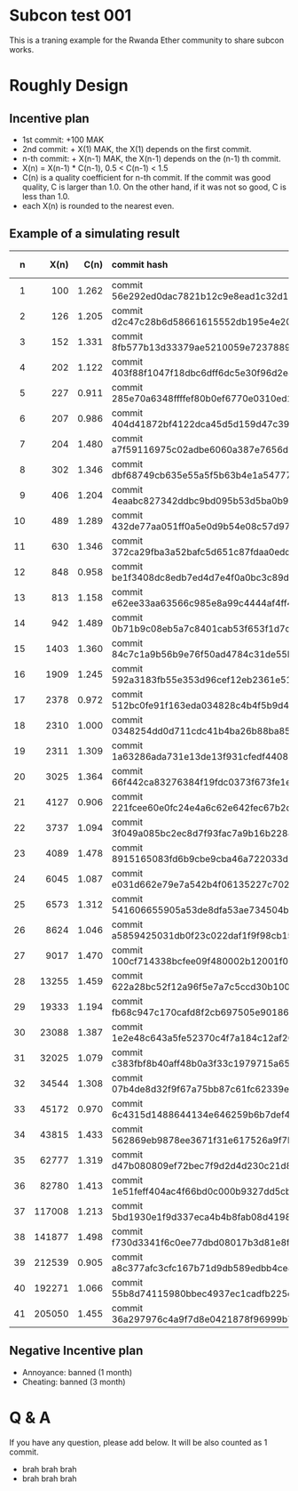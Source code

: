 # Subcon test 001

This is a traning example for the Rwanda Ether community to share subcon works.

# Roughly Design

## Incentive plan

 * 1st commit: +100 MAK
 * 2nd commit: + X(1) MAK, the X(1) depends on the first commit.
 * n-th commit: + X(n-1) MAK, the X(n-1) depends on the (n-1) th commit.
 * X(n) = X(n-1) * C(n-1), 0.5 < C(n-1) < 1.5
 * C(n) is a quality coefficient for n-th commit. If the commit was good quality, C is larger than 1.0. On the other hand, if it was not so good, C is less than 1.0.
 * each X(n) is rounded to the nearest even.

## Example of a simulating result

| n | X(n) | C(n) | commit hash | balance (MAK) |
|---:|---:|---:|:---| ---:|
| 1 | 100 | 1.262 | commit 56e292ed0dac7821b12c9e8ead1c32d189ab47aa | 100 |
| 2 | 126 | 1.205 | commit d2c47c28b6d58661615552db195e4e20f85c6f24 | 226 |
| 3 | 152 | 1.331 | commit 8fb577b13d33379ae5210059e7237889b1030940 | 378 |
| 4 | 202 | 1.122 | commit 403f88f1047f18dbc6dff6dc5e30f96d2e47a16d | 580 |
| 5 | 227 | 0.911 | commit 285e70a6348ffffef80b0ef6770e0310ed1db47e | 807 |
| 6 | 207 | 0.986 | commit 404d41872bf4122dca45d5d159d47c39d6a71490 | 1014 |
| 7 | 204 | 1.480 | commit a7f59116975c02adbe6060a387e7656d4c147942 | 1218 |
| 8 | 302 | 1.346 | commit dbf68749cb635e55a5f5b63b4e1a5477752ea886 | 1520 |
| 9 | 406 | 1.204 | commit 4eaabc827342ddbc9bd095b53d5ba0b97e3c3a86 | 1926 |
| 10 | 489 | 1.289 | commit 432de77aa051ff0a5e0d9b54e08c57d9787b6729 | 2415 |
| 11 | 630 | 1.346 | commit 372ca29fba3a52bafc5d651c87fdaa0edd09ee0b | 3045 |
| 12 | 848 | 0.958 | commit be1f3408dc8edb7ed4d7e4f0a0bc3c89dc70ecd7 | 3893 |
| 13 | 813 | 1.158 | commit e62ee33aa63566c985e8a99c4444af4ff4555e43 | 4706 |
| 14 | 942 | 1.489 | commit 0b71b9c08eb5a7c8401cab53f653f1d7d0a0d234 | 5648 |
| 15 | 1403 | 1.360 | commit 84c7c1a9b56b9e76f50ad4784c31de55bf95152c | 7051 |
| 16 | 1909 | 1.245 | commit 592a3183fb55e353d96cef12eb2361e51123c85d | 8960 |
| 17 | 2378 | 0.972 | commit 512bc0fe91f163eda034828c4b4f5b9d49a5fbd6 | 11338 |
| 18 | 2310 | 1.000 | commit 0348254dd0d711cdc41b4ba26b88ba85fe0a8940 | 13648 |
| 19 | 2311 | 1.309 | commit 1a63286ada731e13de13f931cfedf44088bfe997 | 15959 |
| 20 | 3025 | 1.364 | commit 66f442ca83276384f19fdc0373f673fe1e036983 | 18984 |
| 21 | 4127 | 0.906 | commit 221fcee60e0fc24e4a6c62e642fec67b2c6ed01c | 23111 |
| 22 | 3737 | 1.094 | commit 3f049a085bc2ec8d7f93fac7a9b16b22884e5a4c | 26848 |
| 23 | 4089 | 1.478 | commit 8915165083fd6b9cbe9cba46a722033d9d43f5ee | 30937 |
| 24 | 6045 | 1.087 | commit e031d662e79e7a542b4f06135227c7022ef23c05 | 36982 |
| 25 | 6573 | 1.312 | commit 541606655905a53de8dfa53ae734504b79a5e02e | 43555 |
| 26 | 8624 | 1.046 | commit a5859425031db0f23c022daf1f9f98cb15cb5a56 | 52179 |
| 27 | 9017 | 1.470 | commit 100cf714338bcfee09f480002b12001f09cd70cb | 61196 |
| 28 | 13255 | 1.459 | commit 622a28bc52f12a96f5e7a7c5ccd30b10070d18ce | 74451 |
| 29 | 19333 | 1.194 | commit fb68c947c170cafd8f2cb697505e90186c850c51 | 93784 |
| 30 | 23088 | 1.387 | commit 1e2e48c643a5fe52370c4f7a184c12af2014aa33 | 116872 |
| 31 | 32025 | 1.079 | commit c383fbf8b40aff48b0a3f33c1979715a6599257e | 148897 |
| 32 | 34544 | 1.308 | commit 07b4de8d32f9f67a75bb87c61fc62339e710f719 | 183441 |
| 33 | 45172 | 0.970 | commit 6c4315d1488644134e646259b6b7def435dccd4d | 228613 |
| 34 | 43815 | 1.433 | commit 562869eb9878ee3671f31e617526a9f7b4fb53ed | 272428 |
| 35 | 62777 | 1.319 | commit d47b080809ef72bec7f9d2d4d230c21d8ea4130d | 335205 |
| 36 | 82780 | 1.413 | commit 1e51feff404ac4f66bd0c000b9327dd5cbba23de | 417985 |
| 37 | 117008 | 1.213 | commit 5bd1930e1f9d337eca4b4b8fab08d4198fa92726 | 534993 |
| 38 | 141877 | 1.498 | commit f730d3341f6c0ee77dbd08017b3d81e8f967c46e | 676870 |
| 39 | 212539 | 0.905 | commit a8c377afc3cfc167b71d9db589edbb4ce8d2c56b | 889409 |
| 40 | 192271 | 1.066 | commit 55b8d74115980bbec4937ec1cadfb225c7a0ffc7 | 1081680 |
| 41 | 205050 | 1.455 | commit 36a297976c4a9f7d8e0421878f96999b743b2238 | 1286730 |


## Negative Incentive plan

 * Annoyance: banned (1 month)
 * Cheating: banned (3 month)

# Q & A

If you have any question, please add below. It will be also counted as 1 commit. 

 * brah brah brah
 * brah brah brah

